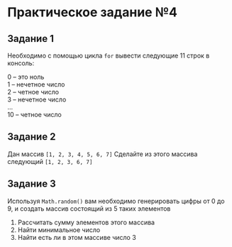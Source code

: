 # Практическое задание №4

## Задание 1

Необходимо с помощью цикла `for` вывести следующие 11 строк в консоль:<br/>

0 – это ноль<br/>
1 – нечетное число<br/>
2 – четное число<br/>
3 – нечетное число<br/>
…<br/>
10 – четное число

## Задание 2

Дан массив `[1, 2, 3, 4, 5, 6, 7]`
Сделайте из этого массива следующий `[1, 2, 3, 6, 7]`

## Задание 3

Используя `Math.random()` вам необходимо генерировать цифры от 0 до 9, и создать массив состоящий из 5 таких элементов

1. Рассчитать сумму элементов этого массива
2. Найти минимальное число
3. Найти есть ли в этом массиве число 3
